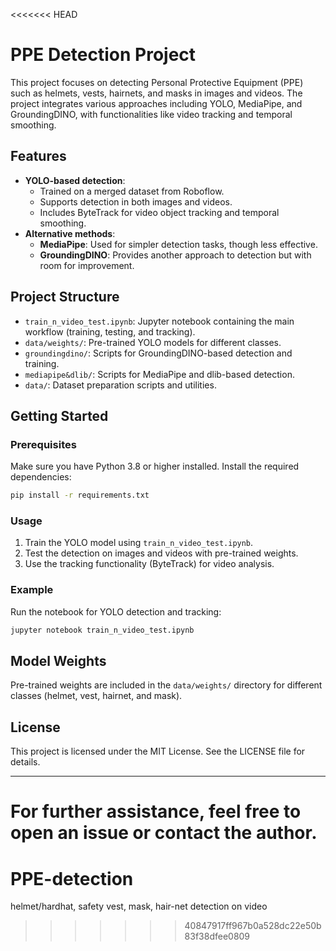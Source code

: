 <<<<<<< HEAD

# PPE Detection Project

This project focuses on detecting Personal Protective Equipment (PPE) such as helmets, vests, hairnets, and masks in images and videos. 
The project integrates various approaches including YOLO, MediaPipe, and GroundingDINO, with functionalities like video tracking and temporal smoothing.

## Features
- **YOLO-based detection**:
  - Trained on a merged dataset from Roboflow.
  - Supports detection in both images and videos.
  - Includes ByteTrack for video object tracking and temporal smoothing.
- **Alternative methods**:
  - **MediaPipe**: Used for simpler detection tasks, though less effective.
  - **GroundingDINO**: Provides another approach to detection but with room for improvement.

## Project Structure
- `train_n_video_test.ipynb`: Jupyter notebook containing the main workflow (training, testing, and tracking).
- `data/weights/`: Pre-trained YOLO models for different classes.
- `groundingdino/`: Scripts for GroundingDINO-based detection and training.
- `mediapipe&dlib/`: Scripts for MediaPipe and dlib-based detection.
- `data/`: Dataset preparation scripts and utilities.

## Getting Started
### Prerequisites
Make sure you have Python 3.8 or higher installed. Install the required dependencies:
```bash
pip install -r requirements.txt
```

### Usage
1. Train the YOLO model using `train_n_video_test.ipynb`.
2. Test the detection on images and videos with pre-trained weights.
3. Use the tracking functionality (ByteTrack) for video analysis.

### Example
Run the notebook for YOLO detection and tracking:
```bash
jupyter notebook train_n_video_test.ipynb
```

## Model Weights
Pre-trained weights are included in the `data/weights/` directory for different classes (helmet, vest, hairnet, and mask).

## License
This project is licensed under the MIT License. See the LICENSE file for details.

---

For further assistance, feel free to open an issue or contact the author.
=======
# PPE-detection
helmet/hardhat, safety vest, mask, hair-net detection on video 
>>>>>>> 40847917ff967b0a528dc22e50b83f38dfee0809
